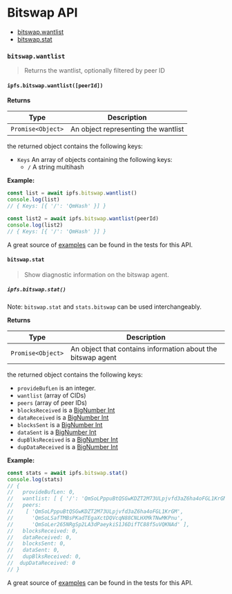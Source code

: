 # Bitswap API

* [bitswap.wantlist](#bitswapwantlist)
* [bitswap.stat](#bitswapstat)

### `bitswap.wantlist`

> Returns the wantlist, optionally filtered by peer ID

#### `ipfs.bitswap.wantlist([peerId])`

**Returns**

| Type | Description |
| -------- | -------- |
| `Promise<Object>` | An object representing the wantlist |

the returned object contains the following keys:

- `Keys` An array of objects containing the following keys:
    - `/` A string multihash

**Example:**

```JavaScript
const list = await ipfs.bitswap.wantlist()
console.log(list)
// { Keys: [{ '/': 'QmHash' }] }

const list2 = await ipfs.bitswap.wantlist(peerId)
console.log(list2)
// { Keys: [{ '/': 'QmHash' }] }
```

A great source of [examples][] can be found in the tests for this API.

#### `bitswap.stat`

> Show diagnostic information on the bitswap agent.

##### `ipfs.bitswap.stat()`

Note: `bitswap.stat` and `stats.bitswap` can be used interchangeably.

**Returns**

| Type | Description |
| -------- | -------- |
| `Promise<Object>` | An object that contains information about the bitswap agent |

the returned object contains the following keys:

- `provideBufLen` is an integer.
- `wantlist` (array of CIDs)
- `peers` (array of peer IDs)
- `blocksReceived` is a [BigNumber Int][1]
- `dataReceived` is a [BigNumber Int][1]
- `blocksSent` is a [BigNumber Int][1]
- `dataSent` is a [BigNumber Int][1]
- `dupBlksReceived` is a [BigNumber Int][1]
- `dupDataReceived` is a [BigNumber Int][1]

**Example:**

```JavaScript
const stats = await ipfs.bitswap.stat()
console.log(stats)
// {
//   provideBufLen: 0,
//   wantlist: [ { '/': 'QmSoLPppuBtQSGwKDZT2M73ULpjvfd3aZ6ha4oFGL1KrGM' } ],
//   peers:
//    [ 'QmSoLPppuBtQSGwKDZT2M73ULpjvfd3aZ6ha4oFGL1KrGM',
//      'QmSoLSafTMBsPKadTEgaXctDQVcqN88CNLHXMkTNwMKPnu',
//      'QmSoLer265NRgSp2LA3dPaeykiS1J6DifTC88f5uVQKNAd' ],
//   blocksReceived: 0,
//   dataReceived: 0,
//   blocksSent: 0,
//   dataSent: 0,
//   dupBlksReceived: 0,
//  dupDataReceived: 0
// }
```

A great source of [examples][] can be found in the tests for this API.

[1]: https://github.com/MikeMcl/bignumber.js/
[examples]: https://github.com/ipfs/interface-ipfs-core/blob/master/src/bitswap
